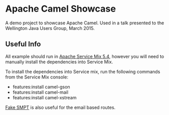 # Apache Camel Showcase

A demo project to showcase Apache Camel. Used in a talk presented to the Wellington Java Users Group, March 2015.


## Useful Info

All example should run in [Apache Service Mix 5.4](https://servicemix.apache.org/), however you will need to manually install the dependencies into Service Mix.

To install the dependencies into Service mix, run the following commands from the Service Mix console:

* features:install camel-gson
* features:install camel-mail
* features:install camel-xstream

[Fake SMPT](https://nilhcem.github.io/FakeSMTP/) is also useful for the email based routes.

